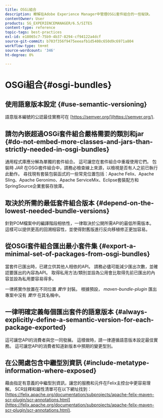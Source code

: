 ```yaml
---
title: OSGi組合
description: 瞭解在Adobe Experience Manager中管理OSGi套件組合的一些秘訣。
contentOwner: User
products: SG_EXPERIENCEMANAGER/6.5/SITES
content-type: reference
topic-tags: best-practices
exl-id: e18065c7-75b9-4b37-8294-cf94122a4dcf
source-git-commit: b703f356f9475eeeafb1d5408c650d9c6971a804
workflow-type: tm+mt
source-wordcount: '346'
ht-degree: 0%

---
```


# OSGi組合{#osgi-bundles}

## 使用語意版本設定 {#use-semantic-versioning}

語意版本編號的公認最佳實務可在 [https://semver.org/](https://semver.org/).

## 請勿內嵌超過OSGi套件組合嚴格需要的類別和jar {#do-not-embed-more-classes-and-jars-than-strictly-needed-in-osgi-bundles}

通用程式庫應分解為單獨的套件組合。 這可讓您在套件組合中重複使用它們。 包裝時 *JAR* 在OSGi套件組合中，請務必檢查線上來源，以檢視是否有人之前已執行此動作。 尋找現有套裝包裝函式的一些常見位置包括：Apache Felix、Apache Sling、Apache Geronimo、Apache ServiceMix、Eclipse套裝配方和SpringSource企業套裝存放庫。

## 取決於所需的最低套件組合版本 {#depend-on-the-lowest-needed-bundle-versions}

針對POM檔案中的編譯階段相依性，一律取決於公開所需API的最低所需版本。 這樣可以提供更高的回溯相容性，並使得對舊版進行反向移植修正更加容易。

## 從OSGi套件組合匯出最小套件集 {#export-a-minimal-set-of-packages-from-osgi-bundles}

當套件已匯出時，已建立供其他人相依的API。 請務必儘可能減少匯出次數，並確認要匯出的內容為API。 取得私用方法/類別並設為公用會比取得先前已匯出的內容並設為私用要容易得多。

一律將實作放置在不同位置 *實作* 封裝。 根據預設， *maven-bundle-plugin* 匯出專案中沒有 *實作* 在其名稱中。

## 一律明確定義每個匯出套件的語意版本 {#always-explicitly-define-a-semantic-version-for-each-package-exported}

這可讓您API的消費者與您一同發展。 這樣做時，請一律遵循語意版本設定最佳實務。 這可讓您API的消費者知道新版本中預期的變更型別。

## 在公開處包含中繼型別資訊 {#include-metatype-information-where-exposed}

藉由指定有意義的中繼型別資訊，讓您的服務和元件在Felix主控台中更容易理解。 SCR註釋和屬性清單可在以下網址找到： [https://felix.apache.org/documentation/subprojects/apache-felix-maven-scr-plugin/scr-annotations.html](https://felix.apache.org/documentation/subprojects/apache-felix-maven-scr-plugin/scr-annotations.html).
